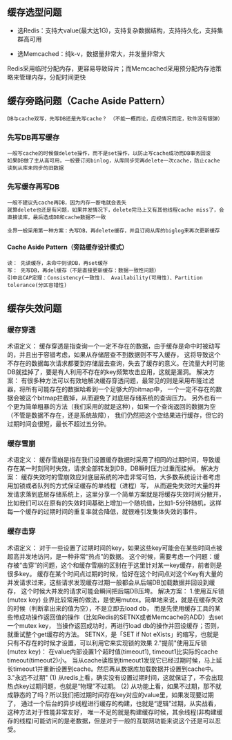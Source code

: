 
## 缓存选型问题
   * 选Redis：支持大value(最大达1G)，支持复杂数据结构，支持持久化，支持集群高可用
   
   * 选Memcached：纯k-v，数据量非常大，并发量非常大
   
   Redis采用临时分配内存，更容易导致碎片；而Memcached采用预分配内存池策略来管理内存，分配时间更快

## 缓存旁路问题（Cache Aside Pattern）
    DB与cache双写，先写DB还是先写cache？ （不能一概而论，应视情况而定，软件没有银弹）
### 先写DB再写缓存
    一般写cache的时候做delete操作，而不是set操作，以防止写cache成功而DB事务回滚
    如果DB做了主从高可用，一般要订阅binlog，从库同步完再delete一次cache，防止cache读到从库未同步的旧数据
### 先写缓存再写DB
    一般不建议先cache再DB，因为内存一断电就会丢失
    就算delete也还是有问题，如果并发情况下，delete完马上又有其他线程cache miss了，会直接读库，最后造成DB和cache数据不一致

    业界一般采用第一种方案：先写DB，再delete缓存，并且订阅从库的biglog来再次更新缓存
#### Cache Aside Pattern（旁路缓存设计模式）
    读： 先读缓存，未命中则读DB，再set缓存
    写： 先写DB，再del缓存（不是直接更新缓存：数据一致性问题）
    引申出CAP定理：Consistency(一致性)、 Availability(可用性)、Partition tolerance(分区容错性)

## 缓存失效问题

### 缓存穿透
术语定义：
     缓存穿透是指查询一个一定不存在的数据，由于缓存是命中时被动写的，并且出于容错考虑，如果从存储层查不到数据则不写入缓存，
     这将导致这个不存在的数据每次请求都要到存储层去查询，失去了缓存的意义。在流量大时可能DB就挂掉了，要是有人利用不存在的key频繁攻击应用，这就是漏洞。
解决方案：
     有很多种方法可以有效地解决缓存穿透问题，最常见的则是采用布隆过滤器，将所有可能存在的数据哈希到一个足够大的bitmap中，
     一个一定不存在的数据会被这个bitmap拦截掉，从而避免了对底层存储系统的查询压力。
     另外也有一个更为简单粗暴的方法（我们采用的就是这种），如果一个查询返回的数据为空（不管是数据不存在，还是系统故障），
     我们仍然把这个空结果进行缓存，但它的过期时间会很短，最长不超过五分钟。

### 缓存雪崩
术语定义：
     缓存雪崩是指在我们设置缓存数据时采用了相同的过期时间，导致缓存在某一时刻同时失效，请求全部转发到DB，DB瞬时压力过重而挂掉。
解决方案：
     缓存失效时的雪崩效应对底层系统的冲击非常可怕，大多数系统设计者考虑用加锁或者队列的方式保证缓存的单线程（进程）写，
     从而避免失效时大量的并发请求落到底层存储系统上，这里分享一个简单方案就是将缓存失效时间分散开，
     比如我们可以在原有的失效时间基础上增加一个随机值，比如1-5分钟随机，这样每一个缓存的过期时间的重复率就会降低，就很难引发集体失效的事件。

### 缓存击穿
术语定义：
     对于一些设置了过期时间的key，如果这些key可能会在某些时间点被超高并发地访问，是一种非常“热点”的数据。
     这个时候，需要考虑一个问题：缓存被“击穿”的问题，这个和缓存雪崩的区别在于这里针对某一key缓存，前者则是很多key。
     缓存在某个时间点过期的时候，恰好在这个时间点对这个Key有大量的并发请求过来，这些请求发现缓存过期一般都会从后端DB加载数据并回设到缓存，
     这个时候大并发的请求可能会瞬间把后端DB压垮。
解决方案：
     1.使用互斥锁(mutex key)
     业界比较常用的做法，是使用mutex。简单地来说，就是在缓存失效的时候（判断拿出来的值为空），不是立即去load db，
     而是先使用缓存工具的某些带成功操作返回值的操作（比如Redis的SETNX或者Memcache的ADD）去set一个mutex key，
     当操作返回成功时，再进行load db的操作并回设缓存；否则，就重试整个get缓存的方法。
     SETNX，是「SET if Not eXists」的缩写，也就是只有不存在的时候才设置，可以利用它来实现锁的效果
     2."提前"使用互斥锁(mutex key)：
     在value内部设置1个超时值(timeout1), timeout1比实际的cache timeout(timeout2)小。
     当从cache读取到timeout1发现它已经过期时候，马上延长timeout1并重新设置到cache。然后再从数据库加载数据并设置到cache中。
     3."永远不过期"
     (1) 从redis上看，确实没有设置过期时间，这就保证了，不会出现热点key过期问题，也就是“物理”不过期。
     (2) 从功能上看，如果不过期，那不就成静态的了吗？所以我们把过期时间存在key对应的value里，如果发现要过期了，
     通过一个后台的异步线程进行缓存的构建，也就是“逻辑”过期，从实战看，这种方法对于性能非常友好，
     唯一不足的就是构建缓存时候，其余线程(非构建缓存的线程)可能访问的是老数据，但是对于一般的互联网功能来说这个还是可以忍受。